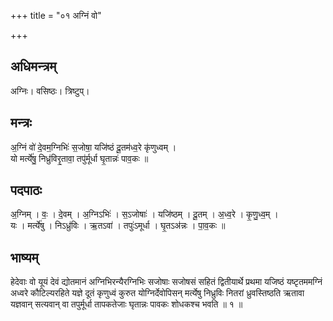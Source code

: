+++
title = "०१ अग्निं वो"

+++
## अधिमन्त्रम्
अग्निः। वसिष्ठः। त्रिष्टुप्।

## मन्त्रः
अ॒ग्निं वो॑ दे॒वम॒ग्निभिः॑ स॒जोषा॒ यजि॑ष्ठं दू॒तम॑ध्व॒रे कृ॑णुध्वम् ।  
यो मर्त्ये॑षु॒ निध्रु॑विरृ॒तावा॒ तपु॑र्मूर्धा घृ॒तान्नः॑ पाव॒कः ॥

## पदपाठः
अ॒ग्निम् । वः॒ । दे॒वम् । अ॒ग्निऽभिः॑ । स॒ऽजोषाः॑ । यजि॑ष्ठम् । दू॒तम् । अ॒ध्व॒रे । कृ॒णु॒ध्व॒म् ।  
यः । मर्त्ये॑षु । निऽध्रु॑विः । ऋ॒तऽवा॑ । तपुः॑ऽमूर्धा । घृ॒तऽअ॑न्नः । पा॒व॒कः ॥

## भाष्यम्
हेदेवाः वो यूयं देवं द्योतमानं अग्निभिरन्यैरग्निभिः सजोषाः सजोषसं सहितं द्वितीयार्थे प्रथमा यजिष्ठं यष्टृतममग्निं अध्वरे कौटिल्यरहिते यज्ञे दूतं कृणुध्वं कुरुत योग्निर्देवोपिसन् मर्त्येषु निध्रुविः नितरां ध्रुवस्तिष्ठति ऋतावा यज्ञवान् सत्यवान् वा तपुर्मूर्धा तापकतेजाः घृतान्नः पावकः शोधकश्च भवति ॥ १ ॥